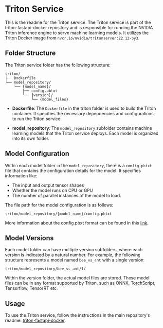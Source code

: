# Triton Service

This is the readme for the Triton service. The Triton service is part of the triton-fastapi-docker repository and is responsible for running the NVIDIA Triton inference engine to serve machine learning models. It utilizes the Triton Docker image from `nvcr.io/nvidia/tritonserver:22.12-py3`.

## Folder Structure

The Triton service folder has the following structure:

```
triton/
├── Dockerfile
└── model_repository/
    └── {model_name}/
        ├── config.pbtxt
        └── {version}/
            └── {model_files}
```

- **Dockerfile**: The `Dockerfile` in the triton folder is used to build the Triton container. It specifies the necessary dependencies and configurations to run the Triton service.

- **model_repository**: The `model_repository` subfolder contains machine learning models that the Triton service deploys. Each model is organized into its own folder.

## Model Configuration

Within each model folder in the `model_repository`, there is a `config.pbtxt` file that contains the configuration details for the model. It specifies information like:
- The input and output tensor shapes
- Whether the model runs on CPU or GPU 
- The number of parallel instances of the model to load.

The file path for the model configuration is as follows:

```
triton/model_repository/{model_name}/config.pbtxt
```
More information about the config.pbxt format can be found in this [link](https://github.com/triton-inference-server/server/blob/main/docs/user_guide/model_configuration.md).

## Model Versions

Each model folder can have multiple version subfolders, where each version is indicated by a natural number. For example, the following structure represents a model named `bee_vs_ant` with a single version:

```
triton/model_repository/bee_vs_ant/1/
```

Within the version folder, the actual model files are stored. These model files can be in any format supported by Triton, such as ONNX, TorchScript, Tensorflow, TensorRT etc.

## Usage

To use the Triton service, follow the instructions in the main repository's readme: [triton-fastapi-docker](https://github.com/jayeshmahapatra/triton-fastapi-docker).